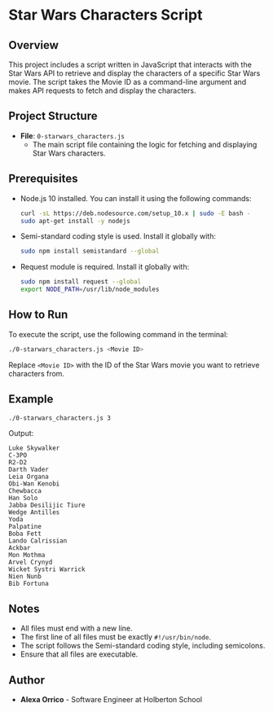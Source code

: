 # Star Wars Characters Script

## Overview

This project includes a script written in JavaScript that interacts with the Star Wars API to retrieve and display the characters of a specific Star Wars movie. The script takes the Movie ID as a command-line argument and makes API requests to fetch and display the characters.

## Project Structure

- **File**: `0-starwars_characters.js`
  - The main script file containing the logic for fetching and displaying Star Wars characters.

## Prerequisites

- Node.js 10 installed. You can install it using the following commands:
  ```bash
  curl -sL https://deb.nodesource.com/setup_10.x | sudo -E bash -
  sudo apt-get install -y nodejs
  ```

- Semi-standard coding style is used. Install it globally with:
  ```bash
  sudo npm install semistandard --global
  ```

- Request module is required. Install it globally with:
  ```bash
  sudo npm install request --global
  export NODE_PATH=/usr/lib/node_modules
  ```

## How to Run

To execute the script, use the following command in the terminal:

```bash
./0-starwars_characters.js <Movie ID>
```

Replace `<Movie ID>` with the ID of the Star Wars movie you want to retrieve characters from.

## Example

```bash
./0-starwars_characters.js 3
```

Output:
```
Luke Skywalker
C-3PO
R2-D2
Darth Vader
Leia Organa
Obi-Wan Kenobi
Chewbacca
Han Solo
Jabba Desilijic Tiure
Wedge Antilles
Yoda
Palpatine
Boba Fett
Lando Calrissian
Ackbar
Mon Mothma
Arvel Crynyd
Wicket Systri Warrick
Nien Nunb
Bib Fortuna
```

## Notes

- All files must end with a new line.
- The first line of all files must be exactly `#!/usr/bin/node`.
- The script follows the Semi-standard coding style, including semicolons.
- Ensure that all files are executable.

## Author

- **Alexa Orrico** - Software Engineer at Holberton School
